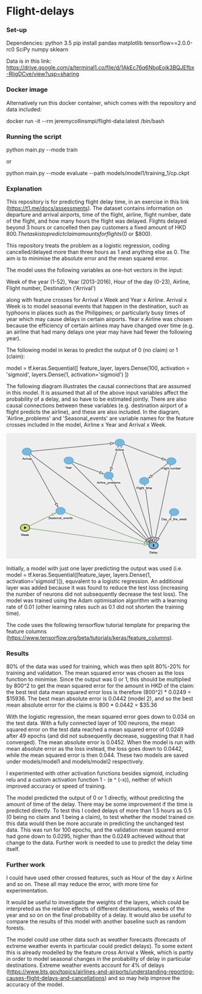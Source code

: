 # Flight-delays
### Set-up


Dependencies:
python 3.5
pip install pandas matplotlib tensorflow==2.0.0-rc0 SciPy numpy sklearn

Data is in this link: https://drive.google.com/a/terminal1.co/file/d/1AkEc76q6NbqEojk3BQJEfbx-RIigDCve/view?usp=sharing

### Docker image


Alternatively run this docker container, which comes with the repository and data included:

docker run -it --rm jeremycollinsmpi/flight-data:latest /bin/bash


### Running the script



python main.py --mode train

or 

python main.py --mode evaluate --path models/model1/training_1/cp.ckpt

### Explanation

This repository is for predicting flight delay time, in an exercise in this link (https://t1.me/docs/assessments).  The dataset contains information on departure and arrival airports, time of the flight, airline, flight number, date of the flight, and how many hours the flight was delayed.  Flights delayed beyond 3 hours or cancelled then pay customers a fixed amount of HKD $800.  The task is to predict claim amounts for flights ($0 or $800).

This repository treats the problem as a logistic regression, coding cancelled/delayed more than three hours as 1 and anything else as 0.  The aim is to minimise the absolute error and the mean squared error.  

The model uses the following variables as one-hot vectors in the input:

Week of the year (1-52), Year (2013-2016), Hour of the day (0-23), Airline, Flight number, Destination ('Arrival')

along with feature crosses for Arrival x Week and Year x Airline.  Arrival x Week is to model seasonal events that happen in the destination, such as typhoons in places such as the Philippines; or particularly busy times of year which may cause delays in certain airports.  Year x Airline was chosen because the efficiency of certain airlines may have changed over time (e.g. an airline that had many delays one year may have had fewer the following year).

The following model in keras to predict the output of 0 (no claim) or 1 (claim):

  model = tf.keras.Sequential([
    feature_layer,
    layers.Dense(100, activation = 'sigmoid',
    layers.Dense(1, activation='sigmoid')
  ])
 
The following diagram illustrates the causal connections that are assumed in this model.  It is assumed that all of the above input variables affect the probability of a delay, and so have to be estimated jointly.  There are also causal connections between these variables (e.g. destination airport of a flight predicts the airline), and these are also included.  In the diagram, 'Airline_problems' and 'Seasonal_events' are variable names for the feature crosses included in the model, Airline x Year and Arrival x Week.  

![alt text](https://github.com/JeremyCollinsMPI/Flight-delays/blob/master/dag1.png)

Initially, a model with just one layer predicting the output was used (i.e. model = tf.keras.Sequential([feature_layer, layers.Dense(1, activation='sigmoid')]), equvalent to a logistic regression.  An additional layer was added because it was found to reduce the test loss (increasing the number of neurons did not subsequently decrease the test loss).  The model was trained using the Adam optimisation algorithm with a learning rate of 0.01 (other learning rates such as 0.1 did not shorten the training time).

The code uses the following tensorflow tutorial template for preparing the feature columns (https://www.tensorflow.org/beta/tutorials/keras/feature_columns).

### Results

80% of the data was used for training, which was then split 80%-20% for training and validation.  The mean squared error was chosen as the loss function to minimise.  Since the output was 0 or 1, this should be multiplied by 800^2 to get the mean squared error for the amount in HKD of the claim: the best test data mean squared error loss is therefore (800^2) * 0.0249 = $15936.  The best mean absolute error is 0.0442 (model 2), and so the best mean absolute error for the claims is 800 * 0.0442 = $35.36

With the logistic regression, the mean squared error goes down to 0.034 on the test data.  With a fully connected layer of 100 neurons, the mean squared error on the test data reached a mean squared error of 0.0249 after 49 epochs (and did not subsequently decrease, suggesting that it had converged).  The mean absolute error is 0.0452.  When the model is run with mean absolute error as the loss instead, the loss goes down to 0.0442, while the mean squared error is then 0.044.  These two models are saved under models/model1 and models/model2 respectively.

I experimented with other activation functions besides sigmoid, including relu and a custom activation function 1 - (e ^ (-x)), neither of which improved accuracy or speed of training.

The model predicted the output of 0 or 1 directly, without predicting the amount of time of the delay.  There may be some improvement if the time is predicted directly.  To test this I coded delays of more than 1.5 hours as 0.5 (0 being no claim and 1 being a claim), to test whether the model trained on this data would then be more accurate in predicting the unchanged test data.  This was run for 100 epochs, and the validation mean squared error had gone down to 0.0295, higher than the 0.0249 achieved without that change to the data.  Further work is needed to use to predict the delay time itself. 

### Further work

I could have used other crossed features, such as Hour of the day x Airline and so on.  These all may reduce the error, with more time for experimentation.  

It would be useful to investigate the weights of the layers, which could be interpreted as the relative effects of different destinations, weeks of the year and so on on the final probability of a delay.  It would also be useful to compare the results of this model with another baseline such as random forests.

The model could use other data such as weather forecasts (forecasts of extreme weather events in particular could predict delays).  To some extent this is already modelled by the feature cross Arrival x Week, which is partly in order to model seasonal changes in the probability of delay in particular destinations.  Extreme weather events account for 4% of delays (https://www.bts.gov/topics/airlines-and-airports/understanding-reporting-causes-flight-delays-and-cancellations) and so may help improve the accuracy of the model.





